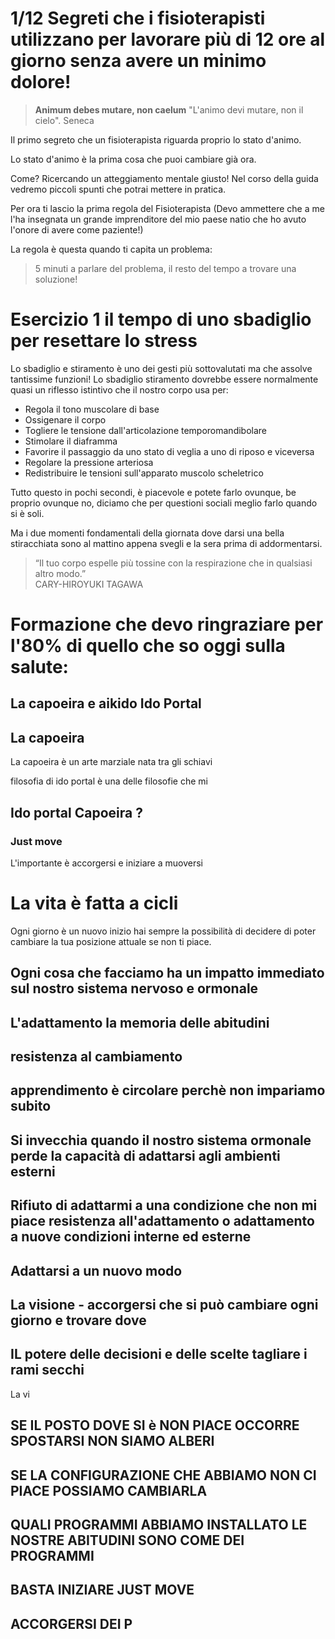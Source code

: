 
# 1/12 Segreti che i fisioterapisti utilizzano per lavorare più di 12 ore al giorno senza avere un minimo dolore!


> **Animum debes mutare, non caelum** 
>"L'animo devi mutare, non il cielo".
Seneca

Il primo segreto che un fisioterapista riguarda proprio lo stato d'animo.

Lo stato d'animo è la prima cosa che puoi  cambiare già ora.

Come? Ricercando un atteggiamento mentale giusto!
Nel corso della guida vedremo piccoli spunti che potrai mettere in pratica.

Per ora ti lascio la prima regola del Fisioterapista (Devo ammettere che a me l'ha insegnata un grande imprenditore del mio paese natio che ho avuto l'onore di avere come paziente!)

La regola è questa quando ti capita un problema: 

> 5 minuti a parlare del problema, il resto del tempo a trovare una soluzione!

#  Esercizio 1 il tempo di uno sbadiglio per resettare lo stress 

Lo sbadiglio e stiramento è uno dei gesti più sottovalutati ma che assolve tantissime funzioni! 
Lo sbadiglio stiramento dovrebbe essere normalmente quasi un riflesso istintivo che il nostro corpo usa per:

- Regola il tono muscolare di base
- Ossigenare il corpo 
- Togliere le tensione dall'articolazione temporomandibolare
- Stimolare il diaframma
- Favorire il passaggio da uno stato di veglia a uno di riposo e viceversa 
- Regolare la pressione arteriosa
- Redistribuire le tensioni sull'apparato muscolo scheletrico

Tutto questo in pochi secondi, è piacevole e potete farlo ovunque, be proprio ovunque no, diciamo che per questioni sociali meglio farlo quando si è soli.

Ma i due momenti fondamentali della giornata dove darsi una bella stiracchiata sono al mattino appena svegli e la sera prima di addormentarsi.

> “Il tuo corpo espelle più tossine con la respirazione che in qualsiasi altro modo.”  
> CARY-HIROYUKI TAGAWA


# Formazione che devo ringraziare per l'80% di quello che so oggi sulla salute:


## La capoeira e aikido Ido Portal 


## La capoeira

La capoeira è un arte marziale nata tra gli schiavi 

filosofia di ido portal è una delle filosofie che mi



## Ido portal  Capoeira ?


### Just move

L'importante è accorgersi e iniziare a muoversi 


# La vita è fatta a cicli

Ogni giorno è un nuovo inizio hai sempre la possibilità di decidere di poter cambiare la tua posizione attuale se non ti piace.

## Ogni cosa che facciamo ha un impatto immediato sul nostro sistema nervoso e ormonale

## L'adattamento la memoria delle abitudini

## resistenza al cambiamento 

## apprendimento è circolare perchè non impariamo subito


## Si invecchia quando il nostro sistema ormonale perde la capacità di adattarsi agli ambienti esterni


## Rifiuto di adattarmi a una condizione che non mi piace resistenza all'adattamento o adattamento a nuove condizioni interne ed esterne

## Adattarsi a un nuovo modo 



## La visione - accorgersi che si può cambiare ogni giorno e trovare dove

## IL potere delle decisioni e delle scelte tagliare i rami secchi

La vi

## SE IL POSTO DOVE SI è NON PIACE OCCORRE SPOSTARSI NON SIAMO ALBERI

## SE LA CONFIGURAZIONE CHE ABBIAMO NON CI PIACE POSSIAMO CAMBIARLA

## QUALI PROGRAMMI ABBIAMO INSTALLATO LE NOSTRE ABITUDINI SONO COME DEI PROGRAMMI

## BASTA INIZIARE JUST MOVE

## ACCORGERSI DEI P



<!--stackedit_data:
eyJoaXN0b3J5IjpbMjAxODc2NTYwNSwxMjEzOTIzMzc0LDE2Nz
g1MTA0OV19
-->